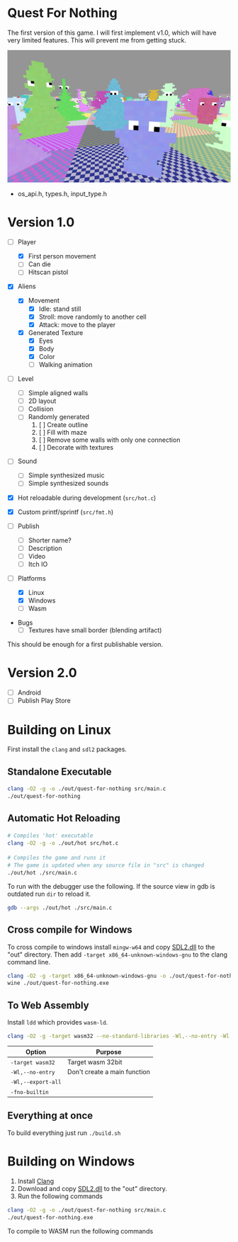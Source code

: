 # Quest For Nothing

The first version of this game. I will first implement v1.0, which will have very limited features. This will prevent me from getting stuck.

![](screenshot.png)

- os_api.h, types.h, input_type.h

# Version 1.0

- [ ] Player
  - [x] First person movement
  - [ ] Can die
  - [ ] Hitscan pistol

- [x] Aliens
  - [x] Movement
    - [x] Idle: stand still
    - [x] Stroll: move randomly to another cell
    - [x] Attack: move to the player

  - [x] Generated Texture
    - [x] Eyes
    - [x] Body
    - [x] Color
    - [ ] Walking animation

- [ ] Level
  - [ ] Simple aligned walls
  - [ ] 2D layout
  - [ ] Collision
  - [ ] Randomly generated
      1. [ ] Create outline
      2. [ ] Fill with maze
      3. [ ] Remove some walls with only one connection
      4. [ ] Decorate with textures

- [ ] Sound
  - [ ] Simple synthesized music
  - [ ] Simple synthesized sounds

- [x] Hot reloadable during development (`src/hot.c`)
- [x] Custom printf/sprintf (`src/fmt.h`)

- [ ] Publish
  - [ ] Shorter name?
  - [ ] Description
  - [ ] Video
  - [ ] Itch IO

- [ ] Platforms
  - [x] Linux
  - [x] Windows
  - [ ] Wasm

- Bugs
  - [ ] Textures have small border (blending artifact)

This should be enough for a first publishable version.

# Version 2.0

- [ ] Android
- [ ] Publish Play Store

# Building on Linux

First install the `clang` and `sdl2` packages.

## Standalone Executable

```bash
clang -O2 -g -o ./out/quest-for-nothing src/main.c
./out/quest-for-nothing
```

## Automatic Hot Reloading

```bash
# Compiles 'hot' executable
clang -O2 -g -o ./out/hot src/hot.c

# Compiles the game and runs it
# The game is updated when any source file in "src" is changed
./out/hot ./src/main.c

```

To run with the debugger use the following. If the source view in gdb is outdated run `dir` to reload it.

```bash
gdb --args ./out/hot ./src/main.c
```

## Cross compile for Windows

To cross compile to windows install `mingw-w64` and copy [SDL2.dll](https://github.com/libsdl-org/SDL/releases/) to the "out" directory.
Then add `-target x86_64-unknown-windows-gnu` to the clang command line.

```bash
clang -O2 -g -target x86_64-unknown-windows-gnu -o ./out/quest-for-nothing.exe src/main.c
wine ./out/quest-for-nothing.exe
```


## To Web Assembly

Install `ldd` which provides `wasm-ld`.

```bash
clang -O2 -g -target wasm32 --no-standard-libraries -Wl,--no-entry -Wl,--export-all -fno-builtin -o ./out/quest-for-nothing.wasm src/main.c
```

| Option | Purpose |
| ------ | ------- |
| `-target wasm32` | Target wasm 32bit |
| `-Wl,--no-entry` | Don't create a main function |
| `-Wl,--export-all` | |
| `-fno-builtin` |  |

## Everything at once
To build everything just run `./build.sh`

# Building on Windows

1. Install [Clang](https://github.com/llvm/llvm-project/releases)
2. Download and copy [SDL2.dll](https://github.com/libsdl-org/SDL/releases/) to the "out" directory.
3. Run the following commands

```bash
clang -O2 -g -o ./out/quest-for-nothing src/main.c
./out/quest-for-nothing.exe
```

To compile to WASM run the following commands
